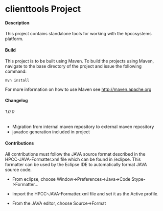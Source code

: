 clienttools Project
=======================

#### Description
This project contains standalone tools for working with the hpccsystems platform.

#### Build
This project is to be built using Maven. To build the projects using Maven, navigate to the base directory of the project and issue the following command:

`mvn install`

For more information on how to use Maven see http://maven.apache.org

#### Changelog
###### 1.0.0
- Migration from internal maven repository to external maven repository
- javadoc generation included in project

#### Contributions

All contributions must follow the JAVA source format described in the HPCC-JAVA-Formatter.xml file which can be found in /eclipse.
This formatter can be used by the Eclipse IDE to automatically format JAVA source code.

- From eclipse, choose Window->Preferences->Java->Code Stype->Formatter...

- Import the HPCC-JAVA-Formatter.xml file and set it as the Active profile.

- From the JAVA editor, choose Source->Format
